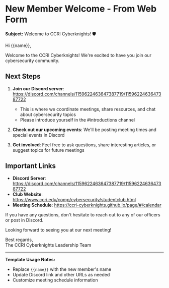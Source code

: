 # New Member Welcome - From Web Form

**Subject:** Welcome to CCRI Cyberknights! 🛡️

Hi {{name}},

Welcome to the CCRI Cyberknights! We're excited to have you join our cybersecurity community.

## Next Steps

1. **Join our Discord server**: https://discord.com/channels/1159622463647387719/1159622463647387722
   - This is where we coordinate meetings, share resources, and chat about cybersecurity topics
   - Please introduce yourself in the #introductions channel

2. **Check out our upcoming events**: We'll be posting meeting times and special events in Discord

3. **Get involved**: Feel free to ask questions, share interesting articles, or suggest topics for future meetings

## Important Links

- **Discord Server**: https://discord.com/channels/1159622463647387719/1159622463647387722
- **Club Website**: https://www.ccri.edu/comp/cybersecurity/studentclub.html
- **Meeting Schedule**: https://ccri-cyberknights.github.io/page/#/calendar

If you have any questions, don't hesitate to reach out to any of our officers or post in Discord.

Looking forward to seeing you at our next meeting!

Best regards,  
The CCRI Cyberknights Leadership Team

---

**Template Usage Notes:**
- Replace `{{name}}` with the new member's name
- Update Discord link and other URLs as needed
- Customize meeting schedule information
